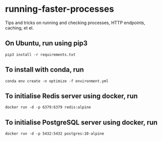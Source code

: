 # running-faster-processes
Tips and tricks on running and checking processes, HTTP endpoints, caching, et el.

## On Ubuntu, run using pip3
	pip3 install -r requirements.txt

## To install with conda, run
	conda env create -n optimize -f environment.yml

## To initialise Redis server using docker, run
	docker run -d -p 6379:6379 redis:alpine

## To initialise PostgreSQL server using docker, run
	docker run -d -p 5432:5432 postgres:10-alpine

 
